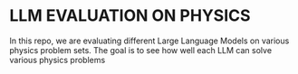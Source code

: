 # LLM EVALUATION ON PHYSICS
In this repo, we are evaluating different Large Language Models on  various physics problem sets. 
The goal is to see how well each LLM can solve various physics problems 
